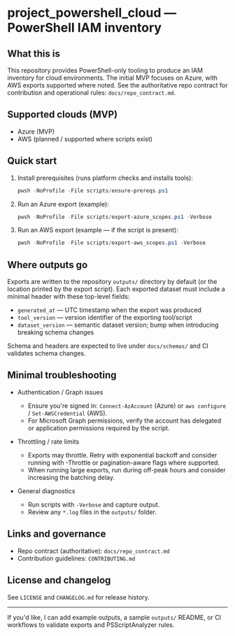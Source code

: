 # project_powershell_cloud — PowerShell IAM inventory

## What this is

This repository provides PowerShell-only tooling to produce an IAM inventory for cloud environments.
The initial MVP focuses on Azure, with AWS exports supported where noted. See the authoritative repo contract for contribution and operational rules: `docs/repo_contract.md`.

## Supported clouds (MVP)

- Azure (MVP)
- AWS (planned / supported where scripts exist)

## Quick start

1. Install prerequisites (runs platform checks and installs tools):

    ```powershell
    pwsh -NoProfile -File scripts/ensure-prereqs.ps1
    ```

2. Run an Azure export (example):

    ```powershell
    pwsh -NoProfile -File scripts/export-azure_scopes.ps1 -Verbose
    ```

3. Run an AWS export (example — if the script is present):

    ```powershell
    pwsh -NoProfile -File scripts/export-aws_scopes.ps1 -Verbose
    ```

## Where outputs go

Exports are written to the repository `outputs/` directory by default (or the location printed by the export script).
Each exported dataset must include a minimal header with these top-level fields:

- `generated_at` — UTC timestamp when the export was produced
- `tool_version` — version identifier of the exporting tool/script
- `dataset_version` — semantic dataset version; bump when introducing breaking schema changes

Schema and headers are expected to live under `docs/schemas/` and CI validates schema changes.

## Minimal troubleshooting

- Authentication / Graph issues
  - Ensure you're signed in: `Connect-AzAccount` (Azure) or `aws configure` / `Set-AWSCredential` (AWS).
  - For Microsoft Graph permissions, verify the account has delegated or application permissions required by the script.

- Throttling / rate limits
  - Exports may throttle. Retry with exponential backoff and consider running with -Throttle or pagination-aware flags where supported.
  - When running large exports, run during off-peak hours and consider increasing the batching delay.

- General diagnostics
  - Run scripts with `-Verbose` and capture output.
  - Review any `*.log` files in the `outputs/` folder.

## Links and governance

- Repo contract (authoritative): `docs/repo_contract.md`
- Contribution guidelines: `CONTRIBUTING.md`

## License and changelog

See `LICENSE` and `CHANGELOG.md` for release history.

---

If you'd like, I can add example outputs, a sample `outputs/` README, or CI workflows to validate exports and PSScriptAnalyzer rules.
